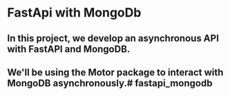 # FastApi with MongoDb

## In this project, we develop an asynchronous API with FastAPI and MongoDB. 
## We'll be using the Motor package to interact with MongoDB asynchronously.# fastapi_mongodb
